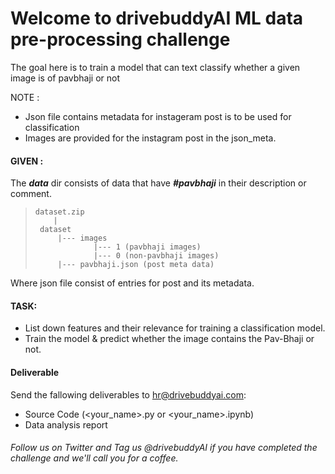 # Welcome to drivebuddyAI ML data pre-processing challenge
The goal here is to train a model that can text classify whether a given image is of pavbhaji or not

NOTE :
- Json file contains metadata for instageram post is to be used for classification 
- Images are provided for the instagram post in the json_meta.

#### GIVEN :
The <i><b>data</i></b> dir consists of data that have <i><b>#pavbhaji</i></b> in their description or comment.

>     dataset.zip
>         |
>      dataset
>          |--- images
>                  |--- 1 (pavbhaji images)
>                  |--- 0 (non-pavbhaji images)
>          |--- pavbhaji.json (post meta data)

Where json file consist of entries for post and its metadata.

#### TASK:
- List down features and their relevance for training a classification model.
- Train the model & predict whether the image contains the Pav-Bhaji or not.


#### Deliverable
Send the fallowing deliverables to hr@drivebuddyai.com:
- Source Code (<your_name>.py or <your_name>.ipynb)
- Data analysis report
 
###### Follow us on Twitter and Tag us @drivebuddyAI if you have completed the challenge and we'll call you for a coffee.
